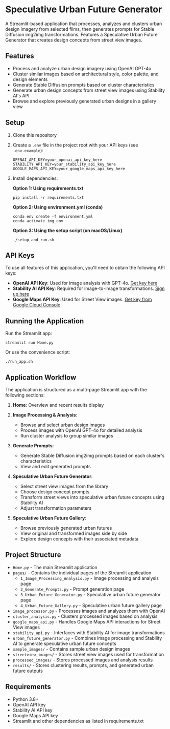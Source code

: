 # Speculative Urban Future Generator

A Streamlit-based application that processes, analyzes and clusters urban design imagery from selected films, then generates prompts for Stable Diffusion img2img transformations. Features a Speculative Urban Future Generator that creates design concepts from street view images.

## Features

- Process and analyze urban design imagery using OpenAI GPT-4o
- Cluster similar images based on architectural style, color palette, and design elements
- Generate Stable Diffusion prompts based on cluster characteristics
- Generate urban design concepts from street view images using Stability AI's API
- Browse and explore previously generated urban designs in a gallery view

## Setup

1. Clone this repository
2. Create a `.env` file in the project root with your API keys (see `.env.example`):
   ```
   OPENAI_API_KEY=your_openai_api_key_here
   STABILITY_API_KEY=your_stability_api_key_here
   GOOGLE_MAPS_API_KEY=your_google_maps_api_key_here
   ```

3. Install dependencies:

   **Option 1: Using requirements.txt**
   ```
   pip install -r requirements.txt
   ```

   **Option 2: Using environment.yml (conda)**
   ```
   conda env create -f environment.yml
   conda activate img_env
   ```

   **Option 3: Using the setup script (on macOS/Linux)**
   ```
   ./setup_and_run.sh
   ```

## API Keys

To use all features of this application, you'll need to obtain the following API keys:

- **OpenAI API Key**: Used for image analysis with GPT-4o. [Get key here](https://platform.openai.com/api-keys)
- **Stability AI API Key**: Required for image-to-image transformations. [Sign up here](https://platform.stability.ai/docs/getting-started/authentication)
- **Google Maps API Key**: Used for Street View images. [Get key from Google Cloud Console](https://console.cloud.google.com/google/maps-apis/start)

## Running the Application

Run the Streamlit app:

```
streamlit run Home.py
```

Or use the convenience script:

```
./run_app.sh
```

## Application Workflow

The application is structured as a multi-page Streamlit app with the following sections:

1. **Home**: Overview and recent results display

2. **Image Processing & Analysis**:
   - Browse and select urban design images
   - Process images with OpenAI GPT-4o for detailed analysis
   - Run cluster analysis to group similar images

3. **Generate Prompts**:
   - Generate Stable Diffusion img2img prompts based on each cluster's characteristics
   - View and edit generated prompts

4. **Speculative Urban Future Generator**:
   - Select street view images from the library
   - Choose design concept prompts
   - Transform street views into speculative urban future concepts using Stability AI
   - Adjust transformation parameters

5. **Speculative Urban Future Gallery**:
   - Browse previously generated urban futures
   - View original and transformed images side by side
   - Explore design concepts with their associated metadata

## Project Structure

- `Home.py` - The main Streamlit application
- `pages/` - Contains the individual pages of the Streamlit application
  - `1_Image_Processing_Analysis.py` - Image processing and analysis page
  - `2_Generate_Prompts.py` - Prompt generation page
  - `3_Urban_Future_Generator.py` - Speculative urban future generator page
  - `4_Urban_Future_Gallery.py` - Speculative urban future gallery page
- `image_processor.py` - Processes images and analyzes them with OpenAI
- `cluster_analysis.py` - Clusters processed images based on analysis
- `google_maps_api.py` - Handles Google Maps API interactions for Street View images
- `stability_api.py` - Interfaces with Stability AI for image transformations
- `urban_future_generator.py` - Combines image processing and Stability AI to generate speculative urban future concepts
- `sample_images/` - Contains sample urban design images
- `streetview_images/` - Stores street view images used for transformation
- `processed_images/` - Stores processed images and analysis results
- `results/` - Stores clustering results, prompts, and generated urban future outputs

## Requirements

- Python 3.8+
- OpenAI API key
- Stability AI API key
- Google Maps API key
- Streamlit and other dependencies as listed in requirements.txt
